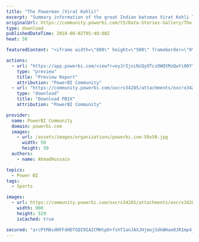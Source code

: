 ```yaml
---
title: "The Powerman (Virat Kohli)"
excerpt: "Summary information of the great Indian batsman Virat Kohli The Powerman."
originalUrl: https://community.powerbi.com/t5/Data-Stories-Gallery/The-Powerman-Virat-Kohli/m-p/478909
type: download
publishedDateTime: 2018-08-02T05:48:00Z
heat: 50

featuredContent: "<iframe width=\"800\" height=\"500\" frameborder=\"0\" src=\"https://app.powerbi.com/view?r=eyJrIjoiNzQyOTczOWQtMzQwYi00YTBlLTgwZDktYTczODhiOTgxNGM0IiwidCI6IjY4YmFlMDQ4LWMzMTAtNGVjMi05MzRmLWNiYzI1ODhmMzBmZSIsImMiOjl9\"></iframe>"

actions:
  - url: "https://app.powerbi.com/view?r=eyJrIjoiNzQyOTczOWQtMzQwYi00YTBlLTgwZDktYTczODhiOTgxNGM0IiwidCI6IjY4YmFlMDQ4LWMzMTAtNGVjMi05MzRmLWNiYzI1ODhmMzBmZSIsImMiOjl9"
    type: "preview"
    title: "Preview Report"
    attribution: "PowerBI Community"
  - url: "https://community.powerbi.com/oxcrx34285/attachments/oxcrx34285/DataStoriesGallery/2119/2/VK.pbix"
    type: "download"
    title: "Download PBIX"
    attribution: "PowerBI Community"

provider:
  name: PowerBI Community
  domain: powerbi.com
  images:
    - url: /assets/images/organizations/powerbi.com-50x50.jpg
      width: 50
      height: 50
  authors:
    - name: AhmadHussain

topics:
  - Power BI
tags:
  - Sports

images:
  - url: https://community.powerbi.com/oxcrx34285/attachments/oxcrx34285/DataStoriesGallery/2119/1/VK_DP.JPG
    width: 908
    height: 529
    isCached: true

secured: "arcPtMAsdHFFdHDTGQI9IAICMHtpO+fshT1anJAXJHjmojSdkWHaeOJR1mp4jIyW/KONdXT2dFWOPsmnoP8TjeHfam+kS2a28QCZ3qCL+WkXHLUHocnoXbrjg3ztLYrLy7jCgd/iXAcdj9HOS/y4Gi1kQqru7HacGylhWVFPw7AI3sMBpe+GDqPAiRbRYqquUFSAmIdMcM5jCpkMfP25AT/z9rZO/Vhz7Xm+crJtMlqOXgHphJMhFKOebeTA1ts8O659MZ/aiGmCV43Nqy6bJVUdcqV3sVfwoMQA43oVV2Z92dCuzytvaeKvM+ULtl/uVRA51oAQEJT6s3IWmjbnH3gvWuEekSGYjcX8rQjDncB9g/QQodWZqraB65XsHAwLcg+0EufulwZCGSlH9/SC/7LAaqCZHOVGWSegcyHjq4/x2g//Ro+wv6Gem/1KO8S+;w/TTSRiMTjpZ5qhaeOzp/A=="
---
```


